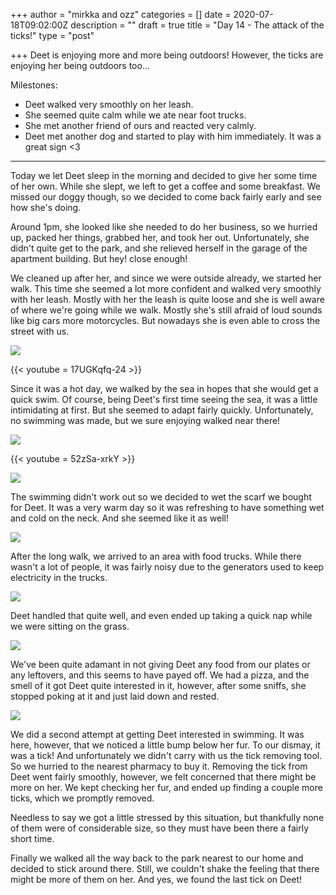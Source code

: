 +++
author = "mirkka and ozz"
categories = []
date = 2020-07-18T09:02:00Z
description = ""
draft = true
title = "Day 14 - The attack of the ticks!"
type = "post"

+++
Deet is enjoying more and more being outdoors! However, the ticks are enjoying her being outdoors too...

Milestones:

* Deet walked very smoothly on her leash.
* She seemed quite calm while we ate near foot trucks.
* She met another friend of ours and reacted very calmly.
* Deet met another dog and started to play with him immediately. It was a great sign <3

***

Today we let Deet sleep in the morning and decided to give her some time of her own. While she slept, we left to get a coffee and some breakfast. We missed our doggy though, so we decided to come back fairly early and see how she's doing.

Around 1pm, she looked like she needed to do her business, so we hurried up, packed her things, grabbed her, and took her out. Unfortunately, she didn't quite get to the park, and she relieved herself in the garage of the apartment building. But hey! close enough!

We cleaned up after her, and since we were outside already, we started her walk. This time she seemed a lot more confident and walked very smoothly with her leash. Mostly with her the leash is quite loose and she is well aware of where we're going while we walk. Mostly she's still afraid of loud sounds like big cars more motorcycles. But nowadays she is even able to cross the street with us.

![](/images/20200717_140506.jpg)

{{< youtube = 17UGKqfq-24 >}}

Since it was a hot day, we walked by the sea in hopes that she would get a quick swim. Of course, being Deet's first time seeing the sea, it was a little intimidating at first. But she seemed to adapt fairly quickly. Unfortunately, no swimming was made, but we sure enjoying walked near there!

![](/images/20200717_143402.jpg)

{{< youtube = 52zSa-xrkY >}}

![](/images/20200717_143410.jpg)

The swimming didn't work out so we decided to wet the scarf we bought for Deet. It was a very warm day so it was refreshing to have something wet and cold on the neck. And she seemed like it as well!

![](/images/20200717_144350.jpg)

After the long walk, we arrived to an area with food trucks. While there wasn't a lot of people, it was fairly noisy due to the generators used to keep electricity in the trucks.

![](/images/20200717_151541.jpg)

Deet handled that quite well, and even ended up taking a quick nap while we were sitting on the grass.

![](/images/20200717_154604.jpg)

We've been quite adamant in not giving Deet any food from our plates or any leftovers, and this seems to have payed off. We had a pizza, and the smell of it got Deet quite interested in it, however, after some sniffs, she stopped poking at it and just laid down and rested.

![](/images/20200717_153036.jpg)

We did a second attempt at getting Deet interested in swimming. It was here, however, that we noticed a little bump below her fur. To our dismay, it was a tick! And unfortunately we didn't carry with us the tick removing tool. So we hurried to the nearest pharmacy to buy it. Removing the tick from Deet went fairly smoothly, however, we felt concerned that there might be more on her. We kept checking her fur, and ended up finding a couple more ticks, which we promptly removed.

Needless to say we got a little stressed by this situation, but thankfully none of them were of considerable size, so they must have been there a fairly short time.

Finally we walked all the way back to the park nearest to our home and decided to stick around there. Still, we couldn't shake the feeling that there might be more of them on her. And yes, we found the last tick on Deet!